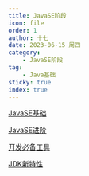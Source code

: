 ```yaml
---
title: JavaSE阶段
icon: file
order: 1
author: 十七
date: 2023-06-15 周四
category:
	- JavaSE阶段
tag:
	- Java基础
sticky: true
index: true
---
```



[JavaSE基础](A_基础/JavaSE基础.md)

[JavaSE进阶](B_进阶/JavaSE进阶.md)

[开发必备工具](C_开发必备工具/开发必备工具.md)

[JDK新特性](D_JDK新特性/JDK新特性.md)
